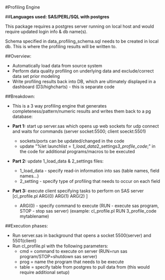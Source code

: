 #Profiling Engine

##**Languages used: SAS/PERL/SQL with postgres**

This package requires a postgres server running on local host and would require updated login info & db name(s).

Schema specified in data_profiling_schema.sql needs to be created in local db. This is where the profiling results
will be written to.

##Overview:
* Automatically load data from source system
* Perform data quality profiling on underlying data and exclude/correct data set prior modeling
* Write profiling results back into DB, which are ultimately displayed in a dashboard (D3/highcharts) - this is separate code


##Breakdown: 
* This is a 3 way profiling engine that generates completeness/pattern/numeric results and writes them back to a pg database:

* **Part 1:** start up server.sas which opens up web sockets for udp connect and waits for commands (server socket:5500; client soeckt:5501)
    * sockets/ports can be updated/changed in the code
    * update "%let launchlist = *1_load_data*2_settings*3_profile_code*;" in the code for additional programs/macros to be executed
* **Part 2:** update 1_load_data & 2_settings files:
    * 1_load_data - specify read-in information into sas (table names, field names...)
    * 2_setting - specify type of profiling that needs to occur on each field
* **Part 3:** execute client specifying tasks to perform on SAS server [cl_profile.pl ARG(0) ARG(1) ARG(2) ]
    * ARG(0) - specify command to execute (RUN - execute sas program, STOP - stop sas server)
(example: cl_profile.pl RUN 3_profile_code mytablename)


##Execution phases:
* Run server.sas in background that opens a socket 5500(server) and 5501(client)
* Run cl_profile.pl with the following parameters:
  * cmd = command to execute on server (RUN=run sas program/STOP=shutdown sas server)
  * prog = name the program that needs to be execute
  * table = specify table from postgres to pull data from (this would require additional setup)
